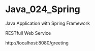 # Java_024_Spring
Java Application with Spring Framework

RESTfull Web Service

http://localhost:8080/greeting